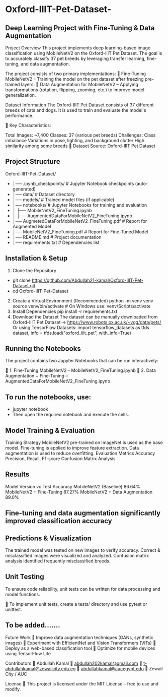 # Oxford-IIIT-Pet-Dataset-
## Deep Learning Project with Fine-Tuning & Data Augmentation
Project Overview
This project implements deep learning-based image classification using MobileNetV2 on the Oxford-IIIT Pet Dataset. The goal is to accurately classify 37 pet breeds by leveraging transfer learning, fine-tuning, and data augmentation.

The project consists of two primary implementations:
📌 Fine-Tuning MobileNetV2 – Training the model on the pet dataset after freezing pre-trained layers.
📌 Data Augmentation for MobileNetV2 – Applying transformations (rotation, flipping, zooming, etc.) to improve model generalization.

Dataset Information
The Oxford-IIIT Pet Dataset consists of 37 different breeds of cats and dogs. It is used to train and evaluate the model's performance.

📌 Key Characteristics:

Total Images: ~7,400
Classes: 37 (various pet breeds)
Challenges:
Class imbalance
Variations in pose, lighting, and background clutter
High similarity among some breeds
📌 Dataset Source: Oxford-IIIT Pet Dataset

## Project Structure
Oxford-IIIT-Pet-Dataset/
- │── .ipynb_checkpoints/       # Jupyter Notebook checkpoints (auto-generated)
- │── data/                     # Dataset directory
- │── models/                   # Trained model files (if applicable)
- │── notebooks/                # Jupyter Notebooks for training and evaluation
- │   ├── MobileNetV2_FineTuning.ipynb
- │   ├── AugmentedDataForMobileNetV2_FineTuning.ipynb
- │── AugmetedDataForMobileNetV2_FineTuning.pdf  # Report for Augmented Model
- │── MobileNetV2_FineTuning.pdf # Report for Fine-Tuned Model
- │── README.md                 # Project documentation
- │── requirements.txt          # Dependencies list


## Installation & Setup
1. Clone the Repository

- git clone https://github.com/Abdullah21-kamal/Oxford-IIIT-Pet-Dataset.git
- cd Oxford-IIIT-Pet-Dataset

2. Create a Virtual Environment (Recommended)
python -m venv venv
source venv/bin/activate  # On Windows use: venv\Scripts\activate
3. Install Dependencies
pip install -r requirements.txt
4. Download the Dataset
The dataset can be manually downloaded from Oxford-IIIT Pet Dataset -> https://www.robots.ox.ac.uk/~vgg/data/pets/
Or using TensorFlow Datasets:
import tensorflow_datasets as tfds
dataset, info = tfds.load("oxford_iiit_pet", with_info=True)

## Running the Notebooks
The project contains two Jupyter Notebooks that can be run interactively:

📌 1. Fine-Tuning MobileNetV2 – MobileNetV2_FineTuning.ipynb
📌 2. Data Augmentation + Fine-Tuning – AugmentedDataForMobileNetV2_FineTuning.ipynb

## To run the notebooks, use:
- jupyter notebook
- Then open the required notebook and execute the cells.

## Model Training & Evaluation
Training Strategy
MobileNetV2 pre-trained on ImageNet is used as the base model.
Fine-tuning is applied to improve feature extraction.
Data augmentation is used to reduce overfitting.
Evaluation Metrics
Accuracy
Precision, Recall, F1-score
Confusion Matrix Analysis
## Results
Model Version	vc Test Accuracy
MobileNetV2 (Baseline)	86.64%
MobileNetV2 + Fine-Tuning	87.27%
MobileNetV2 + Data Augmentation	89.0%

## Fine-tuning and data augmentation significantly improved classification accuracy

## Predictions & Visualization
The trained model was tested on new images to verify accuracy.
Correct & misclassified images were visualized and analyzed.
Confusion matrix analysis identified frequently misclassified breeds.

## Unit Testing
To ensure code reliability, unit tests can be written for data processing and model functions.

📌 To implement unit tests, create a tests/ directory and use pytest or unittest. 
## To be added.......

Future Work
🔹 Improve data augmentation techniques (GANs, synthetic images)
🔹 Experiment with EfficientNet and Vision Transformers (ViTs)
🔹 Deploy as a web-based classification tool
🔹 Optimize for mobile devices using TensorFlow Lite

Contributors
👤 Abdullah Kamal
📧 abdullah202kamal@gmail.com
📧 t-abdullahkamal@zewailcity.edu.eg
📧 abdullahkamal@aucegypt.edu
📍 Zewail City / AUC

License
📜 This project is licensed under the MIT License – free to use and modify.
